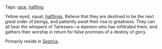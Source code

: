 Tags: [race](Races), [halfling](Halflings)

Yellow eyed, squat, [halflings](Halflings). Believe that they are destined to be the next great order of beings, and patiently await their rise to greatness. They can all hear the whispers of Talresses—a daemon who has infiltrated them, and gathers their worship in return for false promises of a destiny of glory. 



Primarily reside in [Sestros](Sestros).